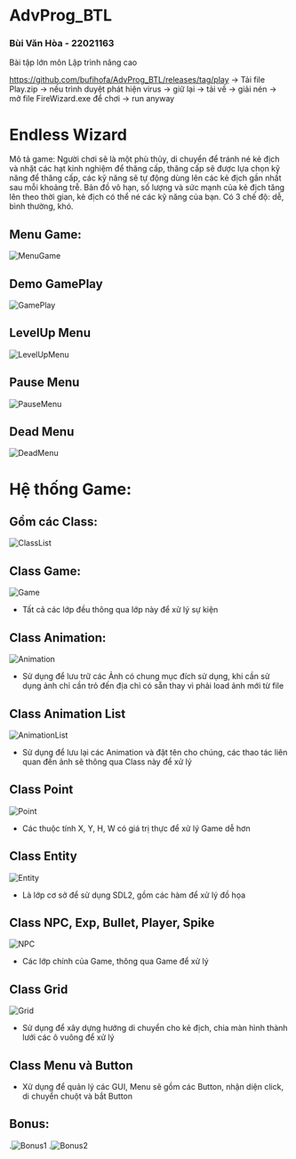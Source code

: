 # AdvProg_BTL
### Bùi Văn Hòa - 22021163
Bài tập lớn môn Lập trình nâng cao 

https://github.com/bufihofa/AdvProg_BTL/releases/tag/play ->  Tải file Play.zip -> nếu trình duyệt phát hiện virus -> giữ lại -> tải về -> giải nén -> mở file FireWizard.exe để chơi -> run anyway
# Endless Wizard
Mô tả game: Người chơi sẽ là một phù thủy, di chuyển để tránh né kẻ địch và nhặt các hạt kinh nghiệm để thăng cấp, thăng cấp sẽ được lựa chọn kỹ năng để thăng cấp, các kỹ năng sẽ tự động dùng lên các kẻ địch gần nhất sau mỗi khoảng trễ. Bản đồ vô hạn, số lượng và sức mạnh của kẻ địch tăng lên theo thời gian, kẻ địch có thể né các kỹ năng của bạn.
Có 3 chế độ: dễ, bình thường, khó. 
## Menu Game:
![MenuGame](https://i.ibb.co/7WV82QX/Untitled.png)

## Demo GamePlay
![GamePlay](https://i.ibb.co/x8Vn1zT/image.png)

## LevelUp Menu
![LevelUpMenu](https://i.ibb.co/zZhfGgx/Untitled.png)

## Pause Menu
![PauseMenu](https://i.ibb.co/CvwJ9zX/image.png)

## Dead Menu
![DeadMenu](https://i.ibb.co/rpn1qHq/image.png)


# Hệ thống Game:
## Gồm các Class:
![ClassList](https://i.ibb.co/wWxPRQ3/image.png)
## Class Game:
![Game](https://i.ibb.co/sPHchsr/image.png)
- Tất cả các lớp đều thông qua lớp này để xử lý sự kiện
## Class Animation:

![Animation](https://i.ibb.co/wNNfLhM/image.png)

- Sử dụng để lưu trữ các Ảnh có chung mục đích sử dụng, khi cần sử dụng ảnh chỉ cần trỏ đến địa chỉ có sẵn thay vì phải load ảnh mới từ file

## Class Animation List

![AnimationList](https://i.ibb.co/mH84XfV/image.png)
- Sử dụng để lưu lại các Animation và đặt tên cho chúng, các thao tác liên quan đến ảnh sẽ thông qua Class này để xử lý

## Class Point
![Point](https://i.ibb.co/dWPzNT6/image.png)
- Các thuộc tính X, Y, H, W có giá trị thực để xử lý Game dễ hơn

## Class Entity 
![Entity](https://i.ibb.co/bNsZPfy/image.png)
- Là lớp cơ sở để sử dụng SDL2, gồm các hàm để xử lý đồ họa
## Class NPC, Exp, Bullet, Player, Spike
![NPC](https://i.ibb.co/4ZVy0GD/image.png)
- Các lớp chính của Game, thông qua Game để xử lý

## Class Grid
![Grid](https://i.ibb.co/PjwwK7M/image.png)
- Sử dụng để xây dựng hướng di chuyển cho kẻ địch, chia màn hình thành lưới các ô vuông để xử lý

## Class Menu và Button
- Xử dụng để quản lý các GUI, Menu sẽ gồm các Button, nhận diện click, di chuyển chuột và bắt Button


## Bonus:
.![Bonus1](https://i.ibb.co/ZhjY0Zz/image.png)
.![Bonus2](https://i.ibb.co/vD66VV8/image.png)
